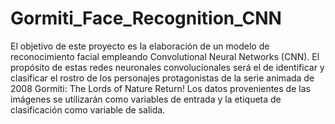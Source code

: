 # Gormiti_Face_Recognition_CNN
El objetivo de este proyecto es la elaboración de un modelo de reconocimiento facial empleando Convolutional Neural Networks (CNN). El propósito de estas redes neuronales convolucionales será el de identificar y clasificar el rostro de los personajes protagonistas de la serie animada de 2008 Gormiti: The Lords of Nature Return! Los datos provenientes de las imágenes se utilizarán como variables de entrada y la etiqueta de clasificación como variable de salida.
